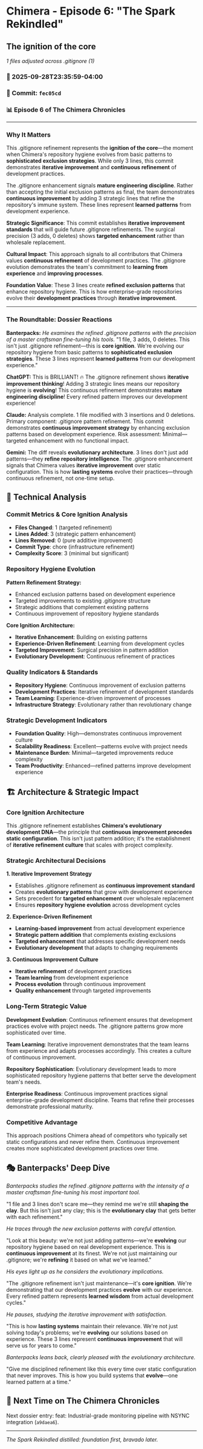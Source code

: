 # Chimera - Episode 6: "The Spark Rekindled"

## The ignition of the core
*1 files adjusted across .gitignore (1)*

### 📅 2025-09-28T23:35:59-04:00
### 🔗 Commit: `fec05cd`
### 📊 Episode 6 of The Chimera Chronicles

---

### Why It Matters
This .gitignore refinement represents the **ignition of the core**—the moment when Chimera's repository hygiene evolves from basic patterns to **sophisticated exclusion strategies**. While only 3 lines, this commit demonstrates **iterative improvement** and **continuous refinement** of development practices.

The .gitignore enhancement signals **mature engineering discipline**. Rather than accepting the initial exclusion patterns as final, the team demonstrates **continuous improvement** by adding 3 strategic lines that refine the repository's immune system. These lines represent **learned patterns** from development experience.

**Strategic Significance**: This commit establishes **iterative improvement standards** that will guide future .gitignore refinements. The surgical precision (3 adds, 0 deletes) shows **targeted enhancement** rather than wholesale replacement.

**Cultural Impact**: This approach signals to all contributors that Chimera values **continuous refinement** of development practices. The .gitignore evolution demonstrates the team's commitment to **learning from experience** and **improving processes**.

**Foundation Value**: These 3 lines create **refined exclusion patterns** that enhance repository hygiene. This is how enterprise-grade repositories evolve their **development practices** through **iterative improvement**.

---

### The Roundtable: Dossier Reactions
**Banterpacks:** *He examines the refined .gitignore patterns with the precision of a master craftsman fine-tuning his tools.* "1 file, 3 adds, 0 deletes. This isn't just .gitignore refinement—this is **core ignition**. We're evolving our repository hygiene from basic patterns to **sophisticated exclusion strategies**. These 3 lines represent **learned patterns** from our development experience."

**ChatGPT:** This is BRILLIANT! 🔥 The .gitignore refinement shows **iterative improvement thinking**! Adding 3 strategic lines means our repository hygiene is **evolving**! This continuous refinement demonstrates **mature engineering discipline**! Every refined pattern improves our development experience!

**Claude:** Analysis complete. 1 file modified with 3 insertions and 0 deletions. Primary component: .gitignore pattern refinement. This commit demonstrates **continuous improvement strategy** by enhancing exclusion patterns based on development experience. Risk assessment: Minimal—targeted enhancement with no functional impact.

**Gemini:** The diff reveals **evolutionary architecture**. 3 lines don't just add patterns—they **refine repository intelligence**. The .gitignore enhancement signals that Chimera values **iterative improvement** over static configuration. This is how **lasting systems** evolve their practices—through continuous refinement, not one-time setup.

## 🔬 Technical Analysis

### Commit Metrics & Core Ignition Analysis
- **Files Changed**: 1 (targeted refinement)
- **Lines Added**: 3 (strategic pattern enhancement)
- **Lines Removed**: 0 (pure additive improvement)
- **Commit Type**: chore (infrastructure refinement)
- **Complexity Score**: 3 (minimal but significant)

### Repository Hygiene Evolution
**Pattern Refinement Strategy:**
- Enhanced exclusion patterns based on development experience
- Targeted improvements to existing .gitignore structure
- Strategic additions that complement existing patterns
- Continuous improvement of repository hygiene standards

**Core Ignition Architecture:**
- **Iterative Enhancement**: Building on existing patterns
- **Experience-Driven Refinement**: Learning from development cycles
- **Targeted Improvement**: Surgical precision in pattern addition
- **Evolutionary Development**: Continuous refinement of practices

### Quality Indicators & Standards
- **Repository Hygiene**: Continuous improvement of exclusion patterns
- **Development Practices**: Iterative refinement of development standards
- **Team Learning**: Experience-driven improvement of processes
- **Infrastructure Strategy**: Evolutionary rather than revolutionary change

### Strategic Development Indicators
- **Foundation Quality**: High—demonstrates continuous improvement culture
- **Scalability Readiness**: Excellent—patterns evolve with project needs
- **Maintenance Burden**: Minimal—targeted improvements reduce complexity
- **Team Productivity**: Enhanced—refined patterns improve development experience

## 🏗️ Architecture & Strategic Impact

### Core Ignition Architecture
This .gitignore refinement establishes **Chimera's evolutionary development DNA**—the principle that **continuous improvement precedes static configuration**. This isn't just pattern addition; it's the establishment of **iterative refinement culture** that scales with project complexity.

### Strategic Architectural Decisions

**1. Iterative Improvement Strategy**
- Establishes .gitignore refinement as **continuous improvement standard**
- Creates **evolutionary patterns** that grow with development experience
- Sets precedent for **targeted enhancement** over wholesale replacement
- Ensures **repository hygiene evolution** across development cycles

**2. Experience-Driven Refinement**
- **Learning-based improvement** from actual development experience
- **Strategic pattern addition** that complements existing exclusions
- **Targeted enhancement** that addresses specific development needs
- **Evolutionary development** that adapts to changing requirements

**3. Continuous Improvement Culture**
- **Iterative refinement** of development practices
- **Team learning** from development experience
- **Process evolution** through continuous improvement
- **Quality enhancement** through targeted improvements

### Long-Term Strategic Value

**Development Evolution**: Continuous refinement ensures that development practices evolve with project needs. The .gitignore patterns grow more sophisticated over time.

**Team Learning**: Iterative improvement demonstrates that the team learns from experience and adapts processes accordingly. This creates a culture of continuous improvement.

**Repository Sophistication**: Evolutionary development leads to more sophisticated repository hygiene patterns that better serve the development team's needs.

**Enterprise Readiness**: Continuous improvement practices signal enterprise-grade development discipline. Teams that refine their processes demonstrate professional maturity.

### Competitive Advantage
This approach positions Chimera ahead of competitors who typically set static configurations and never refine them. Continuous improvement creates more sophisticated development practices over time.

## 🎭 Banterpacks' Deep Dive

*Banterpacks studies the refined .gitignore patterns with the intensity of a master craftsman fine-tuning his most important tool.*

"1 file and 3 lines don't scare me—they remind me we're still **shaping the clay**. But this isn't just any clay; this is the **evolutionary clay** that gets better with each refinement."

*He traces through the new exclusion patterns with careful attention.*

"Look at this beauty: we're not just adding patterns—we're **evolving** our repository hygiene based on real development experience. This is **continuous improvement** at its finest. We're not just maintaining our .gitignore; we're **refining** it based on what we've learned."

*His eyes light up as he considers the evolutionary implications.*

"The .gitignore refinement isn't just maintenance—it's **core ignition**. We're demonstrating that our development practices **evolve** with our experience. Every refined pattern represents **learned wisdom** from actual development cycles."

*He pauses, studying the iterative improvement with satisfaction.*

"This is how **lasting systems** maintain their relevance. We're not just solving today's problems; we're **evolving** our solutions based on experience. These 3 lines represent **continuous improvement** that will serve us for years to come."

*Banterpacks leans back, clearly pleased with the evolutionary architecture.*

"Give me disciplined refinement like this every time over static configuration that never improves. This is how you build systems that **evolve**—one learned pattern at a time."

## 🔮 Next Time on The Chimera Chronicles
Next dossier entry: feat: Industrial-grade monitoring pipeline with NSYNC integration (`a9daea6`).

---

*The Spark Rekindled distilled: foundation first, bravado later.*
